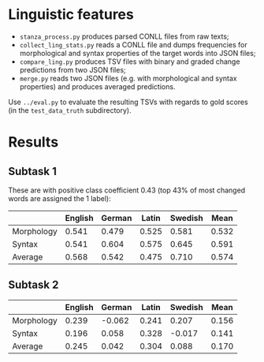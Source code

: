 # Linguistic features

- `stanza_process.py` produces parsed CONLL files from raw texts;
- `collect_ling_stats.py` reads a CONLL file and dumps frequencies for morphological and syntax properties of the target words into JSON files;
- `compare_ling.py` produces TSV files with binary and graded change predictions from two JSON files;
- `merge.py` reads two JSON files (e.g. with morphological and syntax properties) and produces averaged predictions.

Use `../eval.py` to evaluate the resulting TSVs with regards to gold scores (in the `test_data_truth` subdirectory).

# Results

## Subtask 1
These are with positive class coefficient 0.43 (top 43% of most changed words are assigned the 1 label):

|            | English | German | Latin | Swedish | Mean  |
|------------|---------|--------|-------|---------|-------|
| Morphology | 0.541   | 0.479  | 0.525 | 0.581   | 0.532 |
| Syntax     | 0.541   | 0.604  | 0.575 | 0.645   | 0.591 |
| Average    | 0.568   | 0.542  | 0.475 | 0.710   | 0.574 |

## Subtask 2
|            | English | German | Latin | Swedish | Mean  |
|------------|---------|--------|-------|---------|-------|
| Morphology | 0.239   |-0.062  |0.241  | 0.207   |0.156  |
| Syntax     | 0.196   | 0.058  |0.328  |-0.017   |0.141  |
| Average    | 0.245   | 0.042  |0.304  | 0.088   |0.170  |
